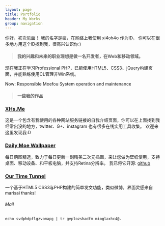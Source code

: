 ```yaml
---
layout: page
title: Portfolio
header: My Works
group: navigation
---
```


  你好，初次见面！ 我的名字是豪，在网络上我使用 xi4oh4o 作为ID， 你可以在很多地方用这个ID找到我，很高兴认识你:)

> #### 我的兴趣和未来的职业理想是做一名开发者，在Web和移动领域。

现在我正在学习Professional PHP，已能使用HTML5、CSS3、jQuery构建页面，并能熟练使用CL管理非Win系统。

Now: Responsible Moefou System operation and maintenance

> #### 一些我的作品

### [XHs.Me](http://xhs.me)

这是一个包含有我使用的各种网站服务链接的自我介绍页面，你可以在上面找到我经常出没的地方，twitter、G+、instagram 也有很多在线实用工具收集。 欢迎来这里发现我:D

### [Daily Moe Wallpaper](http://iMoe.US)

每日萌图精选，致力于每日更新一副精美二次元插画，来让您做为壁纸使用，支持桌面、移动设备、和平板电脑，并支持Retina分辨率。
我已将它开源: [github](http://xhs.me/Daily-Moe-Wallpaper)

### [Our Time Tunnel](http://xhs.me/Our-Time-Tunnel)

一个基于HTML5 CSS3与PHP构建的简单发文功能，类似微博，界面灵感来自marisai thanks!

###### Mail
`echo svdphdpflgzvomapg | tr gvplozshadfm mioglaxhc4@.`
